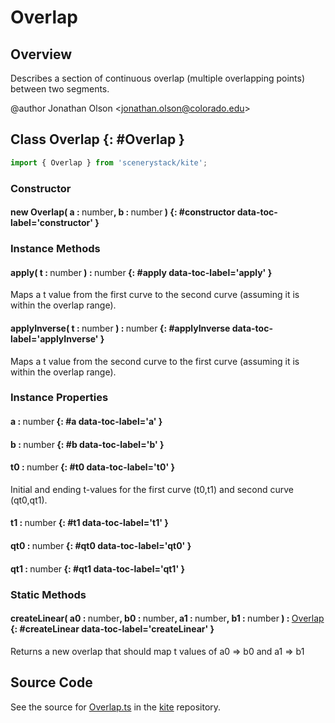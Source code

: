 # Overlap

## Overview

Describes a section of continuous overlap (multiple overlapping points) between two segments.

@author Jonathan Olson &lt;jonathan.olson@colorado.edu&gt;

## Class Overlap {: #Overlap }


```js
import { Overlap } from 'scenerystack/kite';
```
### Constructor

#### new Overlap( a : <span style="font-weight: 400;"><span style="color: hsla(calc(var(--md-hue) + 180deg),80%,40%,1);">number</span></span>, b : <span style="font-weight: 400;"><span style="color: hsla(calc(var(--md-hue) + 180deg),80%,40%,1);">number</span></span> ) {: #constructor data-toc-label='constructor' }

### Instance Methods

#### apply( t : <span style="font-weight: 400;"><span style="color: hsla(calc(var(--md-hue) + 180deg),80%,40%,1);">number</span></span> ) : <span style="font-weight: 400;"><span style="color: hsla(calc(var(--md-hue) + 180deg),80%,40%,1);">number</span></span> {: #apply data-toc-label='apply' }

Maps a t value from the first curve to the second curve (assuming it is within the overlap range).

#### applyInverse( t : <span style="font-weight: 400;"><span style="color: hsla(calc(var(--md-hue) + 180deg),80%,40%,1);">number</span></span> ) : <span style="font-weight: 400;"><span style="color: hsla(calc(var(--md-hue) + 180deg),80%,40%,1);">number</span></span> {: #applyInverse data-toc-label='applyInverse' }

Maps a t value from the second curve to the first curve (assuming it is within the overlap range).

### Instance Properties

#### a : <span style="font-weight: 400;"><span style="color: hsla(calc(var(--md-hue) + 180deg),80%,40%,1);">number</span></span> {: #a data-toc-label='a' }

#### b : <span style="font-weight: 400;"><span style="color: hsla(calc(var(--md-hue) + 180deg),80%,40%,1);">number</span></span> {: #b data-toc-label='b' }

#### t0 : <span style="font-weight: 400;"><span style="color: hsla(calc(var(--md-hue) + 180deg),80%,40%,1);">number</span></span> {: #t0 data-toc-label='t0' }

Initial and ending t-values for the first curve (t0,t1) and second curve (qt0,qt1).

#### t1 : <span style="font-weight: 400;"><span style="color: hsla(calc(var(--md-hue) + 180deg),80%,40%,1);">number</span></span> {: #t1 data-toc-label='t1' }

#### qt0 : <span style="font-weight: 400;"><span style="color: hsla(calc(var(--md-hue) + 180deg),80%,40%,1);">number</span></span> {: #qt0 data-toc-label='qt0' }

#### qt1 : <span style="font-weight: 400;"><span style="color: hsla(calc(var(--md-hue) + 180deg),80%,40%,1);">number</span></span> {: #qt1 data-toc-label='qt1' }

### Static Methods

#### createLinear( a0 : <span style="font-weight: 400;"><span style="color: hsla(calc(var(--md-hue) + 180deg),80%,40%,1);">number</span></span>, b0 : <span style="font-weight: 400;"><span style="color: hsla(calc(var(--md-hue) + 180deg),80%,40%,1);">number</span></span>, a1 : <span style="font-weight: 400;"><span style="color: hsla(calc(var(--md-hue) + 180deg),80%,40%,1);">number</span></span>, b1 : <span style="font-weight: 400;"><span style="color: hsla(calc(var(--md-hue) + 180deg),80%,40%,1);">number</span></span> ) : <span style="font-weight: 400;">[Overlap](../kite/Overlap.md)</span> {: #createLinear data-toc-label='createLinear' }

Returns a new overlap that should map t values of a0 =&gt; b0 and a1 =&gt; b1



## Source Code

See the source for [Overlap.ts](https://github.com/phetsims/kite/blob/main/js/util/Overlap.ts) in the [kite](https://github.com/phetsims/kite) repository.
